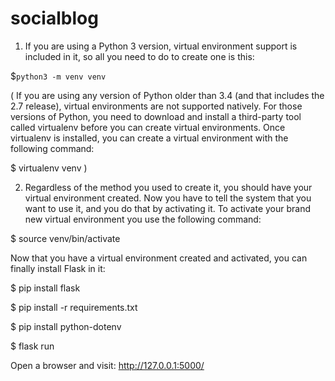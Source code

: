 # socialblog

1. If you are using a Python 3 version, virtual environment support is included in it, so all you need to do to create one is this:

$`python3 -m venv venv`


( If you are using any version of Python older than 3.4 (and that includes the 2.7 release), virtual environments are not supported natively. For those versions of Python, you need to download and install a third-party tool called virtualenv before you can create virtual environments. Once virtualenv is installed, you can create a virtual environment with the following command:

$ virtualenv venv
)

2. Regardless of the method you used to create it, you should have your virtual environment created. Now you have to tell the system that you want to use it, and you do that by activating it. To activate your brand new virtual environment you use the following command:

$ source venv/bin/activate

Now that you have a virtual environment created and activated, you can finally install Flask in it:

$ pip install flask

$ pip install -r requirements.txt

$ pip install python-dotenv

$ flask run

Open a browser and visit: http://127.0.0.1:5000/
